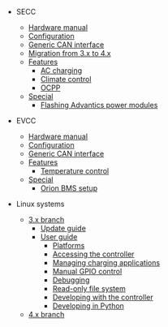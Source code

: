 - SECC
    - [Hardware manual](charge-controllers/ADM-CS-SECC.md)
    - [Configuration](charge-controllers/secc_configuration.md)
    - [Generic CAN interface](charge-controllers/secc_can_generic.md)
    - [Migration from 3.x to 4.x](charge-controllers/secc_migration_3_to_4.md)
    - [Features](charge-controllers/secc_features.md)
        - [AC charging](charge-controllers/secc_ac_charging.md)
        - [Climate control](charge-controllers/secc_climate_control.md)
        - [OCPP](charge-controllers/secc_ocpp.md)
    - [Special](charge-controllers/secc_special.md)
        - [Flashing Advantics power modules](charge-controllers/secc_afpu.md)

- EVCC
    - [Hardware manual](charge-controllers/ADM-CS-EVCC.md)
    - [Configuration](charge-controllers/evcc_configuration.md)
    - [Generic CAN interface](charge-controllers/evcc_can_generic.md)
    - [Features](charge-controllers/evcc_features.md)
        - [Temperature control](charge-controllers/evcc_temperature_control.md)
    - [Special](charge-controllers/evcc_special.md)
        - [Orion BMS setup](charge-controllers/evcc_orion_bms/md)

- Linux systems
    - [3.x branch](charge-controllers/systems_branch3.md)
        - [Update guide](charge-controllers/sys3_update.md)
        - [User guide](charge-controllers/sys3_user/README.md)
            - [Platforms](charge-controllers/sys3_user/platforms.md)
            - [Accessing the controller](charge-controllers/sys3_user/access.md)
            - [Managing charging applications](charge-controllers/sys3_user/applications.md)
            - [Manual GPIO control](charge-controllers/sys3_user/gpios.md)
            - [Debugging](charge-controllers/sys3_user/debugging.md)
            - [Read-only file system](charge-controllers/sys3_user/read-only.md)
            - [Developing with the controller](charge-controllers/sys3_user/developing.md)
            - [Developing in Python](charge-controllers/sys3_user/python.md)
    - [4.x branch](charge-controllers/systems_branch4.m)
